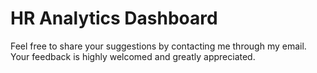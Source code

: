 # HR Analytics Dashboard

Feel free to share your suggestions by contacting me through my email. Your feedback is highly welcomed and greatly appreciated.
